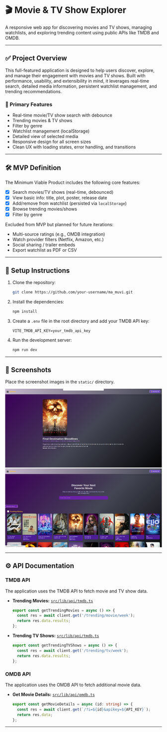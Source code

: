 # 🎬 Movie & TV Show Explorer

A responsive web app for discovering movies and TV shows, managing watchlists, and exploring trending content using public APIs like TMDB and OMDB.

---

## ✅ Project Overview

This full-featured application is designed to help users discover, explore, and manage their engagement with movies and TV shows. Built with performance, usability, and extensibility in mind, it leverages real-time search, detailed media information, persistent watchlist management, and trending recommendations.

### 🔧 Primary Features
- Real-time movie/TV show search with debounce
- Trending movies & TV shows
- Filter by genre
- Watchlist management (localStorage)
- Detailed view of selected media
- Responsive design for all screen sizes
- Clean UX with loading states, error handling, and transitions

---

## 🛠️ MVP Definition

The Minimum Viable Product includes the following core features:
- [x] Search movies/TV shows (real-time, debounced)
- [x] View basic info: title, plot, poster, release date
- [x] Add/remove from watchlist (persisted via `localStorage`)
- [x] Browse trending movies/shows
- [x] Filter by genre

Excluded from MVP but planned for future iterations:
- Multi-source ratings (e.g., OMDB integration)
- Watch provider filters (Netflix, Amazon, etc.)
- Social sharing / trailer embeds
- Export watchlist as PDF or CSV

---

## 🚀 Setup Instructions

1.  Clone the repository:

    ```bash
    git clone https://github.com/your-username/ma_muvi.git
    ```
2.  Install the dependencies:

    ```bash
    npm install
    ```
3.  Create a `.env` file in the root directory and add your TMDB API key:

    ```
    VITE_TMDB_API_KEY=your_tmdb_api_key
    ```
4.  Run the development server:

    ```bash
    npm run dev
    ```

---

## 📸 Screenshots

Place the screenshot images in the `static/` directory.

![Placeholder Screenshot 1](static/placeholder_screenshot_1.png)
![Placeholder Screenshot 2](static/placeholder_screenshot_2.png)

---

## ⚙️ API Documentation

### TMDB API

The application uses the TMDB API to fetch movie and TV show data.

*   **Trending Movies:** [`src/lib/api/tmdb.ts`](src/lib/api/tmdb.ts)
    ```typescript
    export const getTrendingMovies = async () => {
      const res = await client.get('/trending/movie/week');
      return res.data.results;
    };
    ```
*   **Trending TV Shows:** [`src/lib/api/tmdb.ts`](src/lib/api/tmdb.ts)
    ```typescript
    export const getTrendingTVShows = async () => {
      const res = await client.get('/trending/tv/week');
      return res.data.results;
    };
    ```

### OMDB API

The application uses the OMDB API to fetch additional movie data.

*   **Get Movie Details:** [`src/lib/api/omdb.ts`](src/lib/api/omdb.ts)
    ```typescript
    export const getMovieDetails = async (id: string) => {
      const res = await client.get(`/?i=${id}&apikey=${API_KEY}`);
      return res.data;
    };
    ```
---
